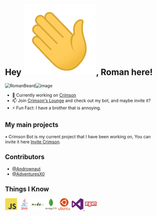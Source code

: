 # Hey ![image](https://raw.githubusercontent.com/ABSphreak/ABSphreak/master/gifs/Hi.gif), Roman here!
<img src="https://camo.githubusercontent.com/2d868ead07c9d22dc839263179afb4df46000ea22a09e1b97a6c62c83c5c436c/68747470733a2f2f6b6f6d617265762e636f6d2f67687076632f3f757365726e616d653d4b6e69666572465457" alt="RomanBeard"/>![image](https://user-images.githubusercontent.com/62947856/136455888-c4a56f6b-8cad-42dc-9f2d-0a9e8e9a346c.png)

- 🔭 Currently working on [Crimson](https://dsc.gg/invite-crimson)
- 📫 Join [Crimson's Lounge]() and check out my bot, and maybe invite it?
- ⚡ Fun Fact: I have a brother that is annoying.

## My main projects

• Crimson Bot is my current project that I have been working on, You can invite it here [Invite Crimson](https://dsc.gg/invite-crimson).

## Contributors
- [@Andrownaut](https://github.com/Andrownaut)
- [@AdventuresX0](https://github.com/AdventuresX0)

## Things I Know
<p>
<a href="https://www.js.org/" target="_blank"> <img src="https://raw.githubusercontent.com/devicons/devicon/master/icons/javascript/javascript-original.svg" alt="javascript" width="40em" height="40em"/></a> 
<a href="https://www.java.com/" target="_blank"> <img src="https://raw.githubusercontent.com/devicons/devicon/master/icons/java/java-original-wordmark.svg" alt="java" width="40em" height="40em"/></a> 
<a href="https://www.nodejs.com/" target="_blank"> <img src="https://raw.githubusercontent.com/devicons/devicon/master/icons/nodejs/nodejs-original-wordmark.svg" alt="nodejs" width="40em" height="40em"/></a> 
<a href="https://www.mongodb.com/" target="_blank"> <img src="https://raw.githubusercontent.com/devicons/devicon/master/icons/mongodb/mongodb-original-wordmark.svg" alt="mongodb" width="40em" height="40em"/></a> 
<a href="https://www.ubuntu.com/" target="_blank"> <img src="https://raw.githubusercontent.com/devicons/devicon/master/icons/ubuntu/ubuntu-plain-wordmark.svg" alt="ubuntu" width="40em" height="40em"/></a> 
<a href="https://www.visualstudio.com/" target="_blank"> <img src="https://raw.githubusercontent.com/devicons/devicon/master/icons/visualstudio/visualstudio-plain.svg" alt="VisualStudio" width="40em" height="40em"/> </a>
<a href="https://www.npmjs.org/" target="_blank"> <img src="https://raw.githubusercontent.com/devicons/devicon/master/icons/npm/npm-original-wordmark.svg" alt="NPM JS" width="40em" height="40em"/></a> 
</p>

